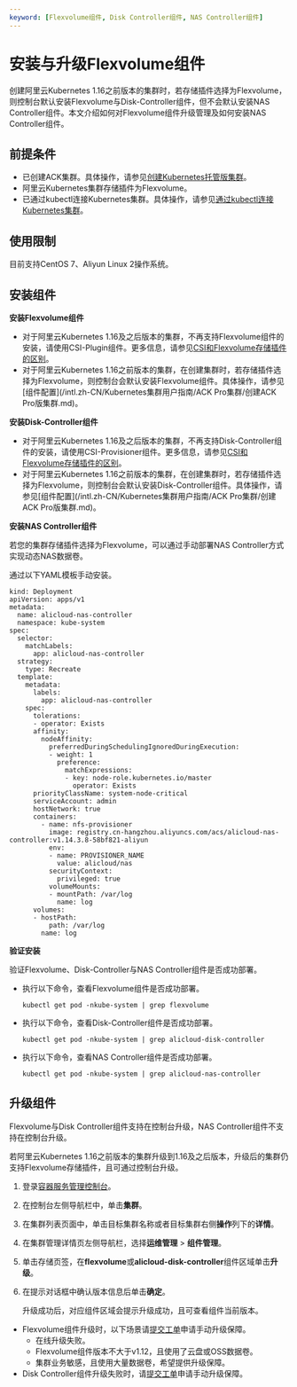 ```yaml
---
keyword: [Flexvolume组件, Disk Controller组件, NAS Controller组件]
---
```


# 安装与升级Flexvolume组件

创建阿里云Kubernetes 1.16之前版本的集群时，若存储插件选择为Flexvolume，则控制台默认安装Flexvolume与Disk-Controller组件，但不会默认安装NAS Controller组件。本文介绍如何对Flexvolume组件升级管理及如何安装NAS Controller组件。

## 前提条件

-   已创建ACK集群。具体操作，请参见[创建Kubernetes托管版集群](/intl.zh-CN/Kubernetes集群用户指南/集群/创建集群/创建Kubernetes托管版集群.md)。
-   阿里云Kubernetes集群存储插件为Flexvolume。
-   已通过kubectl连接Kubernetes集群。具体操作，请参见[通过kubectl连接Kubernetes集群](/intl.zh-CN/Kubernetes集群用户指南/集群/连接集群/通过kubectl管理Kubernetes集群.md)。

## 使用限制

目前支持CentOS 7、Aliyun Linux 2操作系统。

## 安装组件

**安装Flexvolume组件**

-   对于阿里云Kubernetes 1.16及之后版本的集群，不再支持Flexvolume组件的安装，请使用CSI-Plugin组件。更多信息，请参见[CSI和Flexvolume存储插件的区别](/intl.zh-CN/Kubernetes集群用户指南/存储-CSI/存储CSI概述.md)。
-   对于阿里云Kubernetes 1.16之前版本的集群，在创建集群时，若存储插件选择为Flexvolume，则控制台会默认安装Flexvolume组件。具体操作，请参见[组件配置](/intl.zh-CN/Kubernetes集群用户指南/ACK Pro集群/创建ACK Pro版集群.md)。

**安装Disk-Controller组件**

-   对于阿里云Kubernetes 1.16及之后版本的集群，不再支持Disk-Controller组件的安装，请使用CSI-Provisioner组件。更多信息，请参见[CSI和Flexvolume存储插件的区别](/intl.zh-CN/Kubernetes集群用户指南/存储-CSI/存储CSI概述.md)。
-   对于阿里云Kubernetes 1.16之前版本的集群，在创建集群时，若存储插件选择为Flexvolume，则控制台会默认安装Disk-Controller组件。具体操作，请参见[组件配置](/intl.zh-CN/Kubernetes集群用户指南/ACK Pro集群/创建ACK Pro版集群.md)。

**安装NAS Controller组件**

若您的集群存储插件选择为Flexvolume，可以通过手动部署NAS Controller方式实现动态NAS数据卷。

通过以下YAML模板手动安装。

```
kind: Deployment
apiVersion: apps/v1
metadata:
  name: alicloud-nas-controller
  namespace: kube-system
spec:
  selector:
    matchLabels:
      app: alicloud-nas-controller
  strategy:
    type: Recreate
  template:
    metadata:
      labels:
        app: alicloud-nas-controller
    spec:
      tolerations:
      - operator: Exists
      affinity:
        nodeAffinity:
          preferredDuringSchedulingIgnoredDuringExecution:
          - weight: 1
            preference:
              matchExpressions:
              - key: node-role.kubernetes.io/master
                operator: Exists
      priorityClassName: system-node-critical
      serviceAccount: admin
      hostNetwork: true
      containers:
        - name: nfs-provisioner
          image: registry.cn-hangzhou.aliyuncs.com/acs/alicloud-nas-controller:v1.14.3.8-58bf821-aliyun
          env:
          - name: PROVISIONER_NAME
            value: alicloud/nas
          securityContext:
            privileged: true
          volumeMounts:
          - mountPath: /var/log
            name: log
      volumes:
      - hostPath:
          path: /var/log
        name: log
```

**验证安装**

验证Flexvolume、Disk-Controller与NAS Controller组件是否成功部署。

-   执行以下命令，查看Flexvolume组件是否成功部署。

    ```
    kubectl get pod -nkube-system | grep flexvolume
    ```

-   执行以下命令，查看Disk-Controller组件是否成功部署。

    ```
    kubectl get pod -nkube-system | grep alicloud-disk-controller
    ```

-   执行以下命令，查看NAS Controller组件是否成功部署。

    ```
    kubectl get pod -nkube-system | grep alicloud-nas-controller
    ```


## 升级组件

Flexvolume与Disk Controller组件支持在控制台升级，NAS Controller组件不支持在控制台升级。

若阿里云Kubernetes 1.16之前版本的集群升级到1.16及之后版本，升级后的集群仍支持Flexvolume存储插件，且可通过控制台升级。

1.  登录[容器服务管理控制台](https://cs.console.aliyun.com)。

2.  在控制台左侧导航栏中，单击**集群**。

3.  在集群列表页面中，单击目标集群名称或者目标集群右侧**操作**列下的**详情**。

4.  在集群管理详情页左侧导航栏，选择**运维管理** \> **组件管理**。

5.  单击存储页签，在**flexvolume**或**alicloud-disk-controller**组件区域单击**升级**。

6.  在提示对话框中确认版本信息后单击**确定**。

    升级成功后，对应组件区域会提示升级成功，且可查看组件当前版本。


-   Flexvolume组件升级时，以下场景请[提交工单](https://workorder-intl.console.aliyun.com/console.htm)申请手动升级保障。
    -   在线升级失败。
    -   Flexvolume组件版本不大于v1.12，且使用了云盘或OSS数据卷。
    -   集群业务敏感，且使用大量数据卷，希望提供升级保障。
-   Disk Controller组件升级失败时，请[提交工单](https://workorder-intl.console.aliyun.com/console.htm)申请手动升级保障。

